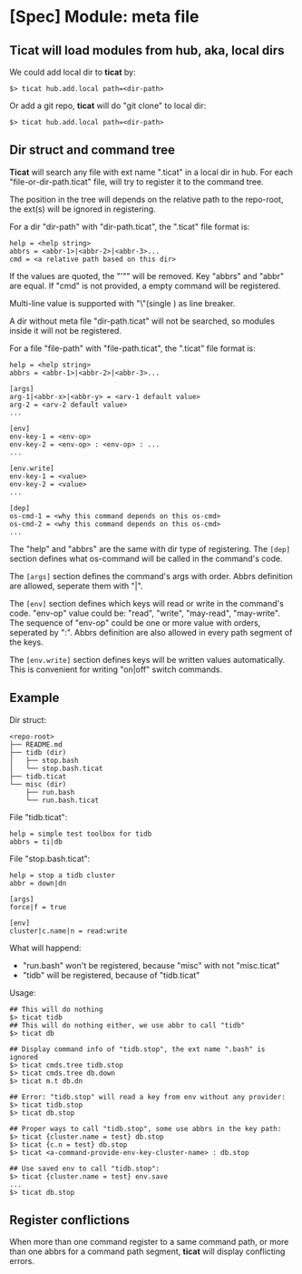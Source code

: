 # [Spec] Module: meta file

## Ticat will load modules from hub, aka, local dirs
We could add local dir to **ticat** by:
```
$> ticat hub.add.local path=<dir-path>
```
Or add a git repo, **ticat** will do "git clone" to local dir:
```
$> ticat hub.add.local path=<dir-path>
```

## Dir struct and command tree
**Ticat** will search any file with ext name ".ticat" in a local dir in hub.
For each "file-or-dir-path.ticat" file, will try to register it to the command tree.

The position in the tree will depends on the relative path to the repo-root,
the ext(s) will be ignored in registering.

For a dir "dir-path" with "dir-path.ticat", the ".ticat" file format is:
```
help = <help string>
abbrs = <abbr-1>|<abbr-2>|<abbr-3>...
cmd = <a relative path based on this dir>
```
If the values are quoted, the "'\"" will be removed.
Key "abbrs" and "abbr" are equal.
If "cmd" is not provided, a empty command will be registered.

Multi-line value is supported with "\\"(single \) as line breaker.

A dir without meta file "dir-path.ticat" will not be searched,
so modules inside it will not be registered.

For a file "file-path" with "file-path.ticat", the ".ticat" file format is:
```
help = <help string>
abbrs = <abbr-1>|<abbr-2>|<abbr-3>...

[args]
arg-1|<abbr-x>|<abbr-y> = <arv-1 default value>
arg-2 = <arv-2 default value>
...

[env]
env-key-1 = <env-op>
env-key-2 = <env-op> : <env-op> : ...
...

[env.write]
env-key-1 = <value>
env-key-2 = <value>
...

[dep]
os-cmd-1 = <why this command depends on this os-cmd>
os-cmd-2 = <why this command depends on this os-cmd>
...
```
The "help" and "abbrs" are the same with dir type of registering.
The `[dep]` section defines what os-command will be called in the command's code.

The `[args]` section defines the command's args with order.
Abbrs definition are allowed, seperate them with "|".

The `[env]` section defines which keys will read or write in the command's code.
"env-op" value could be: "read", "write", "may-read", "may-write".
The sequence of "env-op" could be one or more value with orders, seperated by ":".
Abbrs definition are also allowed in every path segment of the keys.

The `[env.write]` section defines keys will be written values automatically.
This is convenient for writing "on|off" switch commands.

## Example
Dir struct:
```
<repo-root>
├── README.md
├── tidb (dir)
│   ├── stop.bash
│   └── stop.bash.ticat
├── tidb.ticat
└── misc (dir)
    ├── run.bash
    └── run.bash.ticat
```

File "tidb.ticat":
```
help = simple test toolbox for tidb
abbrs = ti|db
```

File "stop.bash.ticat":
```
help = stop a tidb cluster
abbr = down|dn

[args]
force|f = true

[env]
cluster|c.name|n = read:write
```

What will happend:
* "run.bash" won't be registered, because "misc" with not "misc.ticat"
* "tidb" will be registered, because of "tidb.ticat"

Usage:
```
## This will do nothing
$> ticat tidb
## This will do nothing either, we use abbr to call "tidb"
$> ticat db

## Display command info of "tidb.stop", the ext name ".bash" is ignored
$> ticat cmds.tree tidb.stop
$> ticat cmds.tree db.down
$> ticat m.t db.dn

## Error: "tidb.stop" will read a key from env without any provider:
$> ticat tidb.stop
$> ticat db.stop

## Proper ways to call "tidb.stop", some use abbrs in the key path:
$> ticat {cluster.name = test} db.stop
$> ticat {c.n = test} db.stop
$> ticat <a-command-provide-env-key-cluster-name> : db.stop

## Use saved env to call "tidb.stop":
$> ticat {cluster.name = test} env.save
...
$> ticat db.stop
```

## Register conflictions
When more than one command register to a same command path,
or more than one abbrs for a command path segment,
**ticat** will display conflicting errors.
